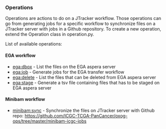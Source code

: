### Operations

Operations are actions to do on a JTracker workflow. Those operations can go from
generating jobs for a specific workflow to synchronize files on a JTracker server
with jobs in a Github repository. To create a new operation, extend the Operation
class in operation.py.

List of available operations:
#### EGA workflow
- [ega:dbox](ega_dbox/README.md) - List the files on the EGA aspera server
- [ega:job](ega_job/README.md)  - Generate jobs for the EGA transfer workflow
- [ega:delete](ega_to_delete/README.md) - List the files that can be deleted from EGA aspera server
- [ega:stage](ega_to_stage/README.md) - Generate a tsv file containing files that has to be staged on EGA aspera server

#### Minibam workflow
- [minibam:sync](minibam_sync_files/README.md) - Synchronize the files on JTracker server with Github repo: https://github.com/ICGC-TCGA-PanCancer/oxog-ops/tree/master/minibam-icgc-jobs